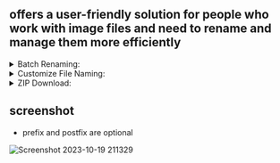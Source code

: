 ## offers a user-friendly solution for people who work with image files and need to rename and manage them more efficiently

<details close>
    <summary>Batch Renaming: </summary>
    <ul>
        <li>  When users have a collection of image files with generic or unclear filenames, it can be time-consuming to rename each file individually. This website allows users to upload multiple images at once and apply a common prefix and postfix to all of them. For example, they can add "Vacation_0000" to each image's filename</li>
    </ul>
</details>

<details close>
    <summary>Customize File Naming: </summary>
    <ul>
        <li>  Users can enter a prefix and postfix of their choice, and they have the option to specify the number of digits in the renaming format. For example, they can choose to rename files with a format like prefix0000postfix.png, prefix0001postfix.png, and so on. The default is set to 4 digits.</li>
    </ul>
</details>

<details close>
    <summary>ZIP Download: </summary>
    <ul>
        <li> After renaming the images, the website compiles them into a ZIP archive. This simplifies the process of downloading the images in one bundle. Users can quickly obtain the entire collection with a single click, saving time and effort.</li>
    </ul>
</details>

## screenshot
- prefix and postfix are optional
  
![Screenshot 2023-10-19 211329](https://github.com/afnanplk/360_rename/assets/83832372/710eb074-0e44-4f08-94c0-a42c6e27fca8)


